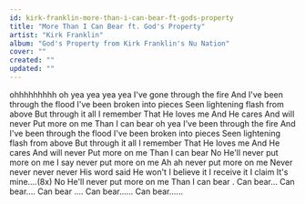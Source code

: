 ```yaml
---
id: kirk-franklin-more-than-i-can-bear-ft-gods-property
title: "More Than I Can Bear ft. God's Property"
artist: "Kirk Franklin"
album: "God's Property from Kirk Franklin's Nu Nation"
cover: ""
created: ""
updated: ""
---
```


ohhhhhhhhh
oh yea yea yea yea
I've gone through the fire
And I've been through the flood
I've been broken into pieces
Seen lightening flash from above
But through it all
I remember
That He loves me
And He cares
And will never
Put more on me
Than I can bear
oh yea
I've been through the fire
And I've been through the flood
I've been broken into pieces
Seen lightening flash from above
But through it all
I remember
That He loves me
And He cares
And will never
Put more on me
Than I can bear
No He'll never put more on me
I say never put more on me
Ah ah never put more on me
Never never never never
His word said He won't
I believe it
I receive it
I claim
It's mine....(8x)
No He'll never put more on me
Than I can bear .
Can bear...
Can bear....
Can bear ....
Can bear......
Can bear......